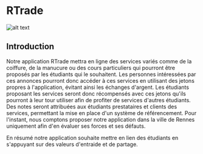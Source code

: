 # RTrade
![alt text]((https://github.com/godouxx/R_Trade/blob/demo/public/images/Rtradelogo.png)=100x100)

## Introduction

  Notre application RTrade mettra en ligne des services variés comme de la coiffure, de la manucure ou des cours particuliers qui pourront être proposés par les étudiants qui le souhaitent. Les personnes intéressées par ces annonces pourront donc accéder à ces services en utilisant des jetons propres à l'application, évitant ainsi les échanges d'argent. Les étudiants proposant les services seront donc récompensés avec ces jetons qu'ils pourront à leur tour utiliser afin de profiter de services d'autres étudiants. Des notes seront attribuées aux étudiants prestataires et clients des services, permettant la mise en place d'un système de référencement. Pour l'instant, nous comptons proposer notre application dans la ville de Rennes uniquement afin d'en évaluer ses forces et ses défauts.

  En résumé notre application souhaite mettre en lien des étudiants en s'appuyant sur des valeurs d'entraide et de partage. 
  

    
